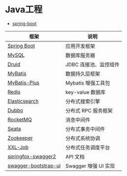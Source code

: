 # Java工程

- [spring-boot](https://spring.io/projects/spring-boot)

| 框架                                                         | 说明                  |
| ------------------------------------------------------------ | --------------------- |
| [Spring Boot](https://spring.io/projects/spring-boot)        | 应用开发框架          |
| [MySQL](https://www.mysql.com/cn/)                           | 数据库服务器          |
| [Druid](https://github.com/alibaba/druid)                    | JDBC 连接池、监控组件 |
| [MyBatis](http://www.mybatis.org/mybatis-3/zh/index.html)    | 数据持久层框架        |
| [MyBatis-Plus](https://mp.baomidou.com/)                     | Mybatis 增强工具包    |
| [Redis](https://redis.io/)                                   | key-value 数据库      |
| [Elasticsearch](https://www.elastic.co/cn/)                  | 分布式搜索引擎        |
| [Dubbo](http://dubbo.apache.org/)                            | 分布式 RPC 服务框架   |
| [RocketMQ](http://dubbo.apache.org/)                         | 消息中间件            |
| [Seata](https://github.com/seata/seata)                      | 分布式事务中间件      |
| [Zookeeper](http://zookeeper.apache.org/)                    | 分布式系统协调        |
| [XXL-Job](http://www.xuxueli.com/xxl-job/)                   | 分布式任务调度平台    |
| [springfox-swagger2](https://github.com/springfox/springfox/tree/master/springfox-swagger2) | API 文档              |
| [swagger-bootstrap-ui](https://gitee.com/xiaoym/swagger-bootstrap-ui) | Swagger 增强 UI 实现  |
